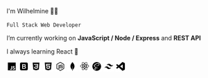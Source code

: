 ## 
 I'm Wilhelmine 👩‍💻
 
`Full Stack Web Developer`

 I’m currently working on **JavaScript / Node / Express** and **REST API**
 
 I always learning React 🦚
 
![javascript](./img/javascript.png)
![bootstrap](./img/bootstrap.png)
![css3](./img/css3.png)
![html5](./img/html5.png)
![nodejs](./img/nodejs.png)
![mongodb](./img/mongodb.png)
![react](./img/react.png)
![sass](./img/sass.png)
![tailwind-css](./img/tailwind-css.png)
![visual-studio](./img/visual-studio.png)

